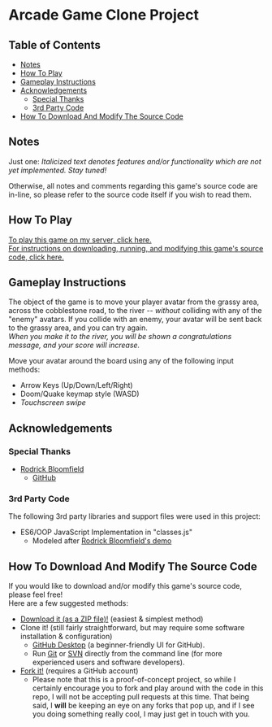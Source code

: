 # Arcade Game Clone Project

## Table of Contents
* [Notes](#notes)
* [How To Play](#how-to-play)
* [Gameplay Instructions](#gameplay-instructions)
* [Acknowledgements](#acknowledgements)
  * [Special Thanks](#special-thanks)
  * [3rd Party Code](#3rd-party-code)
* [How To Download And Modify The Source Code](#how-to-download-and-modify-the-source-code)

## Notes
Just one: _Italicized text denotes features and/or functionality which are not yet implemented. Stay tuned!_  

Otherwise, all notes and comments regarding this game's source code are in-line, so please refer to the source code itself if you wish to read them.

## How To Play
[To play this game on my server, click here.](https://jamesdbartlett.github.io/arcade-game/)  
[For instructions on downloading, running, and modifying this game's source code, click here.](#how-to-download-and-modify-the-source-code)

## Gameplay Instructions
The object of the game is to move your player avatar from the grassy area, across the cobblestone road, to the river -- *without* colliding with any of the "enemy" avatars. If you collide with an enemy, your avatar will be sent back to the grassy area, and you can try again.  
_When you make it to the river, you will be shown a congratulations message, and your score will increase._

Move your avatar around the board using any of the following input methods:
* Arrow Keys (Up/Down/Left/Right)
* Doom/Quake keymap style (WASD)
* _Touchscreen swipe_

## Acknowledgements

### Special Thanks
* [Rodrick Bloomfield](https://www.linkedin.com/in/rodrick-bloomfield-95a82793/)
  * [GitHub](https://github.com/bloom305)

### 3rd Party Code
The following 3rd party libraries and support files were used in this project:
* ES6/OOP JavaScript Implementation in "classes.js"
  * Modeled after [Rodrick Bloomfield's demo](https://zoom.us/recording/play/aulotDlzKFegQFIJTaTzKgWvNkVsYtlwO454vL1UPE1Cm6lOUBQCtfVurPOIAGAS?startTime=1529542978000)

## How To Download And Modify The Source Code
If you would like to download and/or modify this game's source code, please feel free!  
Here are a few suggested methods:
* [Download it (as a ZIP file)!](https://github.com/JamesDBartlett/arcade-game/archive/master.zip) (easiest & simplest method)
* Clone it! (still fairly straightforward, but may require some software installation & configuration)
  * [GitHub Desktop](https://desktop.github.com/) (a beginner-friendly UI for GitHub).
  * Run [Git](https://help.github.com/articles/cloning-a-repository/) or [SVN](https://help.github.com/articles/support-for-subversion-clients/) directly from the command line (for more experienced users and software developers).
* [Fork it!](https://github.com/JamesDBartlett/arcade-game/fork/) (requires a GitHub account)
  * Please note that this is a proof-of-concept project, so while I certainly encourage you to fork and play around with the code in this repo, I will not be accepting pull requests at this time. That being said, I **will** be keeping an eye on any forks that pop up, and if I see you doing something really cool, I may just get in touch with you.
